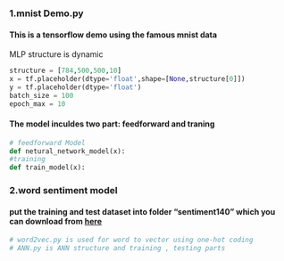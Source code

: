 ### 1.mnist Demo.py
#### This is a tensorflow demo using the famous mnist data
MLP structure is dynamic
```python
structure = [784,500,500,10]
x = tf.placeholder(dtype='float',shape=[None,structure[0]])
y = tf.placeholder(dtype='float')
batch_size = 100
epoch_max = 10
```
#### The model inculdes two part: feedforward and traning
```python
# feedforward Model
def netural_network_model(x):
#training
def train_model(x):
```

### 2.word sentiment model
#### put the training and test dataset into folder “sentiment140” which you can download from [here](http://help.sentiment140.com/for-students/)
```python
# word2vec.py is used for word to vector using one-hot coding
# ANN.py is ANN structure and training , testing parts

```